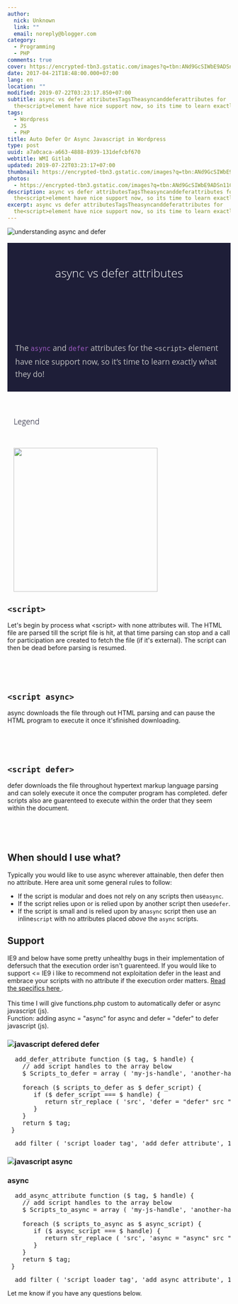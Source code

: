 ```yaml
---
author:
  nick: Unknown
  link: ""
  email: noreply@blogger.com
category:
  - Programming
  - PHP
comments: true
cover: https://encrypted-tbn3.gstatic.com/images?q=tbn:ANd9GcSIWbE9ADSn11CH5cNI3gcioX1mK17u9QAfTSLX9hxLtwyXgFYdt0J_Yyrw
date: 2017-04-21T18:48:00.000+07:00
lang: en
location: ""
modified: 2019-07-22T03:23:17.850+07:00
subtitle: async vs defer attributesTagsTheasyncanddeferattributes for
  the<script>element have nice support now, so its time to learn exactly
tags:
  - Wordpress
  - JS
  - PHP
title: Auto Defer Or Async Javascript in Wordpress
type: post
uuid: a7a0caca-a663-4888-8939-131defcbf670
webtitle: WMI Gitlab
updated: 2019-07-22T03:23:17+07:00
thumbnail: https://encrypted-tbn3.gstatic.com/images?q=tbn:ANd9GcSIWbE9ADSn11CH5cNI3gcioX1mK17u9QAfTSLX9hxLtwyXgFYdt0J_Yyrw
photos:
  - https://encrypted-tbn3.gstatic.com/images?q=tbn:ANd9GcSIWbE9ADSn11CH5cNI3gcioX1mK17u9QAfTSLX9hxLtwyXgFYdt0J_Yyrw
description: async vs defer attributesTagsTheasyncanddeferattributes for
  the<script>element have nice support now, so its time to learn exactly
excerpt: async vs defer attributesTagsTheasyncanddeferattributes for
  the<script>element have nice support now, so its time to learn exactly
---
```


<div dir="ltr" style="text-align: left;" trbidi="on"><img alt="understanding async and defer" src="https://encrypted-tbn3.gstatic.com/images?q=tbn:ANd9GcSIWbE9ADSn11CH5cNI3gcioX1mK17u9QAfTSLX9hxLtwyXgFYdt0J_Yyrw" title="async or defer"><br><br><div class="masthead" style="background-color: #1e1e38; box-sizing: border-box; color: silver; font-family: 'Open Sans', Helvetica, Arial, sans-serif; font-size: 17.6000003814697px; line-height: 28.1599998474121px; padding: 1.5em 0px;"><div class="wrapper" style="box-sizing: border-box; margin: 0px auto; padding: 0px 1em; position: relative;"><br><header class="inner-wrapper" style="box-sizing: border-box;"><h1 style="box-sizing: border-box; color: white; font-size: 1.5em; font-weight: 300; margin: 0px;">async vs defer attributes</h1><div class="date" style="box-sizing: border-box; color: #9999a5; font-size: 0.8em; font-style: italic;"><br></div></header><span class="screen-reader" style="box-sizing: border-box; left: -9999px; position: absolute;">Tags:</span><br><div class="inner-wrapper" itemprop="description" style="box-sizing: border-box;"><div style="box-sizing: border-box; margin-top: 0.8em;">The&nbsp;<a href="http://www.webmanajemen.com/search?q=async" style="box-sizing: border-box; color: #9b59bf; text-decoration: none;" rel="noopener noreferer nofollow"><code class="highlighter-rouge" style="box-sizing: border-box; font-family: Consolas, Monaco, 'Andale Mono', 'Ubuntu Mono', monospace;">async</code></a>&nbsp;and&nbsp;<a href="http://www.webmanajemen.com/search?q=async" style="box-sizing: border-box; color: #9b59bf; text-decoration: none;" rel="noopener noreferer nofollow"><code class="highlighter-rouge" style="box-sizing: border-box; font-family: Consolas, Monaco, 'Andale Mono', 'Ubuntu Mono', monospace;">defer</code></a>&nbsp;attributes for the&nbsp;<code class="highlighter-rouge" style="box-sizing: border-box; font-family: Consolas, Monaco, 'Andale Mono', 'Ubuntu Mono', monospace;">&lt;script&gt;</code>&nbsp;element have nice support now, so it’s time to learn exactly what they do!</div></div></div></div><div class="wrapper" style="box-sizing: border-box; margin: 0px auto; padding: 0px 1em; position: relative;"><div class="inner-wrapper" style="box-sizing: border-box;"><h2 id="legend" style="box-sizing: border-box; color: #1e1e38; font-family: 'Open Sans', Helvetica, Arial, sans-serif; font-size: 17.6000003814697px; font-weight: 300; line-height: 28.1599998474121px; margin-top: 3em; position: relative; text-shadow: rgba(0, 0, 0, 0.2) 0px 1px 1px;">Legend<a aria-hidden="true" class="anchor" href="http://www.growingwiththeweb.com/2014/02/async-vs-defer-attributes.html#legend" style="box-sizing: border-box; color: #9b59bf; display: inline; padding: 0px 0px 0px 0.3em; position: static; right: 100%; text-decoration: none; top: -0.3em; visibility: hidden;" rel="noopener noreferer nofollow"></a></h2><br><figure class="post-image left-aligned" style="box-sizing: border-box; color: #1e1e38; font-family: 'Open Sans', Helvetica, Arial, sans-serif; font-size: 17.6000003814697px; line-height: 28.1599998474121px; margin: 0px;"><img alt="" src="http://www.growingwiththeweb.com/images/2014/02/26/legend.svg" style="box-sizing: border-box; margin-top: 0.8em; width: 324.8125px;"></figure></div></div><div><div><div><h2 id="script">                <code>&lt;script&gt;</code>                <a href="http://www.growingwiththeweb.com/2014/02/async-vs-defer-attributes.html#script" rel="noopener noreferer nofollow">                </a>            </h2>Let's begin by process what &lt;script&gt; with none attributes                 will. The HTML file are parsed till the script file is hit, at                 that time parsing can stop and a call for participation are                 created to fetch the file (if it's external). The script can                 then be dead before parsing is resumed.             <br><br><figure>                <img alt="" src="http://www.growingwiththeweb.com/images/2014/02/26/script.svg">            </figure>            <br><h2 id="script-async">                <code>&lt;script async&gt;</code>                <a href="http://www.growingwiththeweb.com/2014/02/async-vs-defer-attributes.html#script-async" rel="noopener noreferer nofollow">                </a>            </h2>async downloads the file through out HTML parsing and can pause                 the HTML program to execute it once it'sfinished downloading.             <br><br><figure>                <img alt="" src="http://www.growingwiththeweb.com/images/2014/02/26/script-async.svg">            </figure>            <br><h2 id="script-defer">                <code>&lt;script defer&gt;</code>                <a href="http://www.growingwiththeweb.com/2014/02/async-vs-defer-attributes.html#script-defer" rel="noopener noreferer nofollow">                </a>            </h2>defer downloads the file throughout hypertext markup language                 parsing and can solely execute it once the computer program has                 completed. defer scripts also are guarenteed to execute within                 the order that they seem within the document.             <br><br><figure>                <img alt="" src="http://www.growingwiththeweb.com/images/2014/02/26/script-defer.svg">            </figure>            <br><h2 id="when-should-i-use-what">                When should I use what?                 <a href="http://www.growingwiththeweb.com/2014/02/async-vs-defer-attributes.html#when-should-i-use-what" rel="noopener noreferer nofollow">                </a>            </h2>Typically you would like to use async wherever attainable, then                 defer then no attribute. Here area unit some general rules to                 follow:             <br><ul><li>                    If the script is modular and does not rely on any scripts                     then use<code>async</code>.                 </li><li>                    If the script relies upon or is relied upon by another                     script then use<code>defer</code>.                 </li><li>If the script is small and is relied upon by an<code>async</code> script then use an inline<code>script</code> with no attributes placed                    <em>above</em> the <code>async</code> scripts.                 </li></ul><h2 id="support">                Support                 <a href="http://www.growingwiththeweb.com/2014/02/async-vs-defer-attributes.html#support" rel="noopener noreferer nofollow">                </a>            </h2>IE9 and below have some pretty unhealthy bugs in their                 implementation of defersuch that the execution order isn't                 guarenteed. If you would like to support &lt;= IE9 i like to                 recommend not exploitation defer in the least and embrace your                 scripts with no attribute if the execution order matters.                 <a href="https://github.com/h5bp/lazyweb-requests/issues/42" rel="noopener noreferer nofollow" target="_blank">                    Read the specifics here                </a>                .             <br><br></div></div>This time I will give functions.php custom to automatically defer or         async javascript (js).     </div><div>Function: adding async = "async" for async and defer = "defer" to defer         javascript (js).     </div><h3></h3><h3>    <img alt="javascript defered" src="https://encrypted-tbn2.gstatic.com/images?q=tbn:ANd9GcRD46gw7NCUBEMNU9hmss9gZKXdkRh7MLOadDrb4vmTmqu2flr0" title="defer js">    defer </h3><pre>  add_defer_attribute function ($ tag, $ handle) {<br>    // add script handles to the array below<br>    $ Scripts_to_defer = array ( 'my-js-handle', 'another-handle');<br>   <br>    foreach ($ scripts_to_defer as $ defer_script) {<br>       if ($ defer_script === $ handle) {<br>          return str_replace ( 'src', 'defer = "defer" src ", $ tags);<br>       }<br>    }<br>    return $ tag;<br> } </pre><pre>  add_filter ( 'script_loader_tag', 'add_defer_attribute', 10, 2); </pre><h3>    <img alt="javascript async" src="https://encrypted-tbn1.gstatic.com/images?q=tbn:ANd9GcSfPn8NMMPZCo-EomS-sRAH3vLNAlcwWo1YOi7DOqXU6UG75ttJ4nRDzoosdw" title="async js"></h3><h3>    async </h3><pre>  add_async_attribute function ($ tag, $ handle) {<br>    // add script handles to the array below<br>    $ Scripts_to_async = array ( 'my-js-handle', 'another-handle');<br>   <br>    foreach ($ scripts_to_async as $ async_script) {<br>       if ($ async_script === $ handle) {<br>          return str_replace ( 'src', 'async = "async" src ", $ tags);<br>       }<br>    }<br>    return $ tag;<br> } </pre><pre>  add_filter ( 'script_loader_tag', 'add_async_attribute', 10, 2); </pre><div>Let me know if you have any questions below.     </div></div>